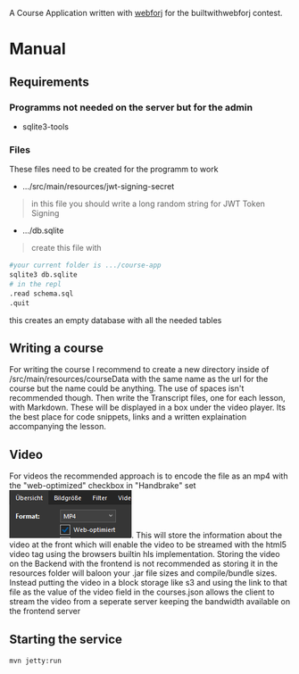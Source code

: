 A Course Application written with [webforj](https://webforj.com) for the builtwithwebforj contest.

# Manual

## Requirements

### Programms not needed on the server but for the admin
- sqlite3-tools

### Files
These files need to be created for the programm to work
- .../src/main/resources/jwt-signing-secret
> in this file you should write a long random string for JWT Token Signing
- .../db.sqlite
> create this file with
```bash
#your current folder is .../course-app
sqlite3 db.sqlite
# in the repl
.read schema.sql
.quit
```
this creates an empty database with all the needed tables

## Writing a course
For writing the course I recommend to create a new directory inside of /src/main/resources/courseData with the same name as the url for the course but the name could be anything. The use of spaces isn't recommended though.
Then write the Transcript files, one for each lesson, with Markdown. These will be displayed in a box under the video player. Its the best place for code snippets, links and a written explaination accompanying the lesson.
## Video
For videos the recommended approach is to encode the file as an mp4 with the "web-optimized" checkbox in "Handbrake" set
![Screenshot of the checkbox](/docs/Screenshot%202025-03-08%20200201.png). This will store the information about
the video at the front which will enable the video to be streamed with the html5 video tag using the browsers builtin hls implementation.
Storing the video on the Backend with the frontend is not recommended as storing it in the resources folder will baloon your .jar file sizes and compile/bundle sizes. Instead putting the video in a block storage like s3 and using the link to that file as the value of the video field in the courses.json allows the client to stream the video from a seperate server keeping the bandwidth available on the frontend server

## Starting the service
```bash
mvn jetty:run
```